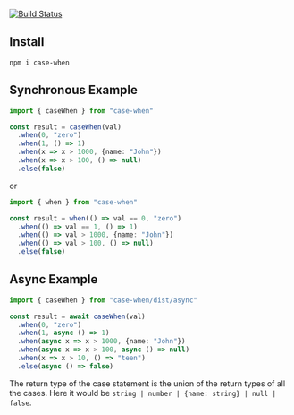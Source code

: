 [![Build Status](https://travis-ci.com/ken107/case-when.svg?branch=master)](https://travis-ci.com/ken107/case-when)

## Install

```
npm i case-when
```

## Synchronous Example

```typescript
import { caseWhen } from "case-when"

const result = caseWhen(val)
  .when(0, "zero")
  .when(1, () => 1)
  .when(x => x > 1000, {name: "John"})
  .when(x => x > 100, () => null)
  .else(false)
```

or

```typescript
import { when } from "case-when"

const result = when(() => val == 0, "zero")
  .when(() => val == 1, () => 1)
  .when(() => val > 1000, {name: "John"})
  .when(() => val > 100, () => null)
  .else(false)
```

## Async Example

```typescript
import { caseWhen } from "case-when/dist/async"

const result = await caseWhen(val)
  .when(0, "zero")
  .when(1, async () => 1)
  .when(async x => x > 1000, {name: "John"})
  .when(async x => x > 100, async () => null)
  .when(x => x > 10, () => "teen")
  .else(async () => false)
```

The return type of the case statement is the union of the return types of all the cases.  Here it would be `string | number | {name: string} | null | false`.
